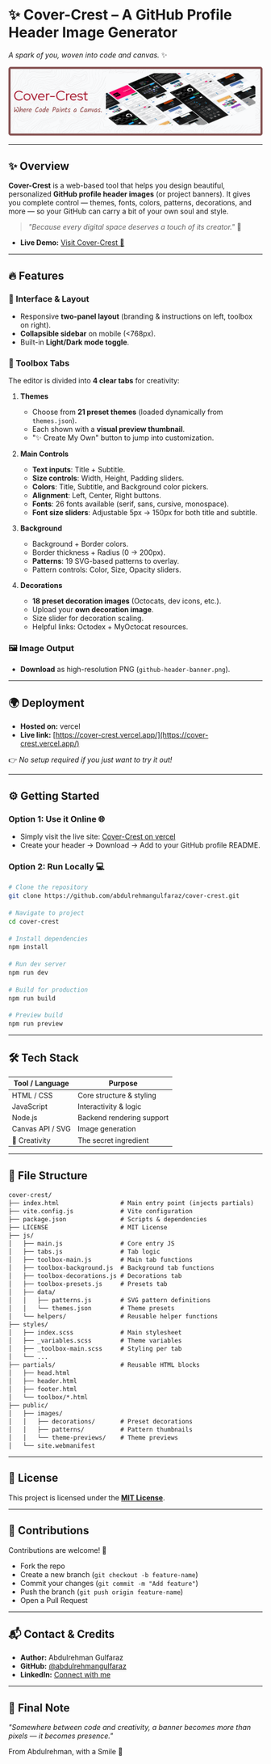 # ✨ Cover-Crest – A GitHub Profile Header Image Generator

*A spark of you, woven into code and canvas.* ✨

![Cover-Crest Screenshots](./screenshots/s1.png)

---



## ✨ Overview

**Cover-Crest** is a web-based tool that helps you design beautiful, personalized **GitHub profile header images** (or project banners).
It gives you complete control — themes, fonts, colors, patterns, decorations, and more — so your GitHub can carry a bit of your own soul and style.

> *"Because every digital space deserves a touch of its creator."* 🌿

* **Live Demo:** [Visit Cover-Crest 🚀](https://cover-crest.vercel.app/)

---

## 🔥 Features

### 🎨 Interface & Layout

* Responsive **two-panel layout** (branding & instructions on left, toolbox on right).
* **Collapsible sidebar** on mobile (<768px).
* Built-in **Light/Dark mode toggle**.

### 🧩 Toolbox Tabs

The editor is divided into **4 clear tabs** for creativity:

1. **Themes**

   * Choose from **21 preset themes** (loaded dynamically from `themes.json`).
   * Each shown with a **visual preview thumbnail**.
   * "✨ Create My Own" button to jump into customization.

2. **Main Controls**

   * **Text inputs**: Title + Subtitle.
   * **Size controls**: Width, Height, Padding sliders.
   * **Colors**: Title, Subtitle, and Background color pickers.
   * **Alignment**: Left, Center, Right buttons.
   * **Fonts**: 26 fonts available (serif, sans, cursive, monospace).
   * **Font size sliders**: Adjustable 5px → 150px for both title and subtitle.

3. **Background**

   * Background + Border colors.
   * Border thickness + Radius (0 → 200px).
   * **Patterns**: 19 SVG-based patterns to overlay.
   * Pattern controls: Color, Size, Opacity sliders.

4. **Decorations**

   * **18 preset decoration images** (Octocats, dev icons, etc.).
   * Upload your **own decoration image**.
   * Size slider for decoration scaling.
   * Helpful links: Octodex + MyOctocat resources.

### 🖼 Image Output

* **Download** as high-resolution PNG (`github-header-banner.png`).

---

## 🌍 Deployment

* **Hosted on:** vercel
* **Live link:** [https://cover-crest.vercel.app/](https://cover-crest.vercel.app/)

👉 *No setup required if you just want to try it out!*

---

## ⚙️ Getting Started

### Option 1: Use it Online 🌐

* Simply visit the live site: [Cover-Crest on vercel](https://cover-crest.vercel.app/)
* Create your header → Download → Add to your GitHub profile README.

### Option 2: Run Locally 💻

```bash
# Clone the repository
git clone https://github.com/abdulrehmangulfaraz/cover-crest.git

# Navigate to project
cd cover-crest

# Install dependencies
npm install

# Run dev server
npm run dev

# Build for production
npm run build

# Preview build
npm run preview
```

---

## 🛠 Tech Stack

| Tool / Language  | Purpose                   |
| ---------------- | ------------------------- |
| HTML / CSS       | Core structure & styling  |
| JavaScript       | Interactivity & logic     |
| Node.js          | Backend rendering support |
| Canvas API / SVG | Image generation          |
| 💖 Creativity    | The secret ingredient     |

---

## 📂 File Structure

```plaintext
cover-crest/
├── index.html                 # Main entry point (injects partials)
├── vite.config.js             # Vite configuration
├── package.json               # Scripts & dependencies
├── LICENSE                    # MIT License
├── js/
│   ├── main.js                # Core entry JS
│   ├── tabs.js                # Tab logic
│   ├── toolbox-main.js        # Main tab functions
│   ├── toolbox-background.js  # Background tab functions
│   ├── toolbox-decorations.js # Decorations tab
│   ├── toolbox-presets.js     # Presets tab
│   ├── data/
│   │   ├── patterns.js        # SVG pattern definitions
│   │   └── themes.json        # Theme presets
│   └── helpers/               # Reusable helper functions
├── styles/
│   ├── index.scss             # Main stylesheet
│   ├── _variables.scss        # Theme variables
│   ├── _toolbox-main.scss     # Styling per tab
│   └── ...
├── partials/                  # Reusable HTML blocks
│   ├── head.html
│   ├── header.html
│   ├── footer.html
│   └── toolbox/*.html
├── public/
│   ├── images/
│   │   ├── decorations/       # Preset decorations
│   │   ├── patterns/          # Pattern thumbnails
│   │   └── theme-previews/    # Theme previews
│   └── site.webmanifest
```

---


## 📖 License

This project is licensed under the **[MIT License](LICENSE)**.

---

## 🤝 Contributions

Contributions are welcome! 🌟

* Fork the repo
* Create a new branch (`git checkout -b feature-name`)
* Commit your changes (`git commit -m "Add feature"`)
* Push the branch (`git push origin feature-name`)
* Open a Pull Request

---

## 📬 Contact & Credits

* **Author:** Abdulrehman Gulfaraz
* **GitHub:** [@abdulrehmangulfaraz](https://github.com/abdulrehmangulfaraz)
* **LinkedIn:** [Connect with me](https://www.linkedin.com/in/abdulrehman-gulfaraz/)

---

## 🖤 Final Note

*"Somewhere between code and creativity, a banner becomes more than pixels — it becomes presence."*

From Abdulrehman, with a Smile 🤍


